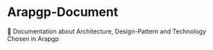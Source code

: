 # Arapgp-Document
:notebook: Documentation about Architecture, Design-Pattern and Technology Chosen in Arapgp
